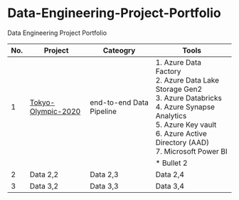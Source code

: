 # Data-Engineering-Project-Portfolio
Data Engineering Project Portfolio

| No. | Project | Cateogry | Tools |
|----------|----------|----------|----------|
| 1 | [Tokyo-Olympic-2020](Hannah-Abi/Olympics-Data-Analysis---Azure-Data-Engineering (github.com)) | end-to-end Data Pipeline |  1. Azure Data Factory <br> 2. Azure Data Lake Storage Gen2 <br> 3. Azure Databricks <br> 4. Azure Synapse Analytics <br> 5. Azure Key vault <br> 6. Azure Active Directory (AAD) <br> 7. Microsoft Power BI |
|          |          |          | * Bullet 2                        |
| 2 | Data 2,2 | Data 2,3 | Data 2,4 | Data 2,5 |
| 3 | Data 3,2 | Data 3,3 | Data 3,4 | Data 3,5 |


